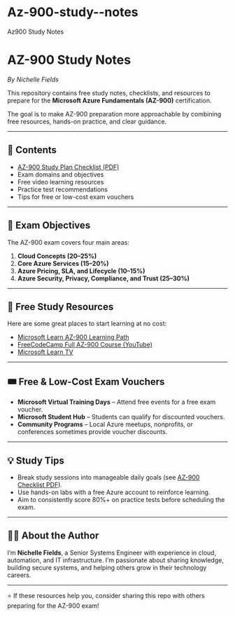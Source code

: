 # Az-900-study--notes
Az900 Study Notes
# AZ-900 Study Notes  
_By Nichelle Fields_  

This repository contains free study notes, checklists, and resources to prepare for the **Microsoft Azure Fundamentals (AZ-900)** certification.  

The goal is to make AZ-900 preparation more approachable by combining free resources, hands-on practice, and clear guidance.  

---

## 📌 Contents  
- [AZ-900 Study Plan Checklist (PDF)](AZ900_Study_Plan_Checklist.pdf)  
- Exam domains and objectives  
- Free video learning resources  
- Practice test recommendations  
- Tips for free or low-cost exam vouchers  

---

## 📝 Exam Objectives  
The AZ-900 exam covers four main areas:  
1. **Cloud Concepts (20–25%)**  
2. **Core Azure Services (15–20%)**  
3. **Azure Pricing, SLA, and Lifecycle (10–15%)**  
4. **Azure Security, Privacy, Compliance, and Trust (25–30%)**  

---

## 🎥 Free Study Resources  
Here are some great places to start learning at no cost:  
- [Microsoft Learn AZ-900 Learning Path](https://learn.microsoft.com/en-us/certifications/exams/az-900/)  
- [FreeCodeCamp Full AZ-900 Course (YouTube)](https://www.youtube.com/watch?v=NKEFWyqJ5XA)  
- [Microsoft Learn TV](https://learn.microsoft.com/en-us/shows/learn-tv/)  

---

## 🎟️ Free & Low-Cost Exam Vouchers  
- **Microsoft Virtual Training Days** – Attend free events for a free exam voucher.  
- **Microsoft Student Hub** – Students can qualify for discounted vouchers.  
- **Community Programs** – Local Azure meetups, nonprofits, or conferences sometimes provide voucher discounts.  

---

## 💡 Study Tips  
- Break study sessions into manageable daily goals (see [AZ-900 Checklist PDF](AZ900_Study_Plan_Checklist.pdf)).  
- Use hands-on labs with a free Azure account to reinforce learning.  
- Aim to consistently score 80%+ on practice tests before scheduling the exam.  

---

## 👩‍💻 About the Author  
I’m **Nichelle Fields**, a Senior Systems Engineer with experience in cloud, automation, and IT infrastructure. I’m passionate about sharing knowledge, building secure systems, and helping others grow in their technology careers.  

---

⭐ If these resources help you, consider sharing this repo with others preparing for the AZ-900 exam!  
